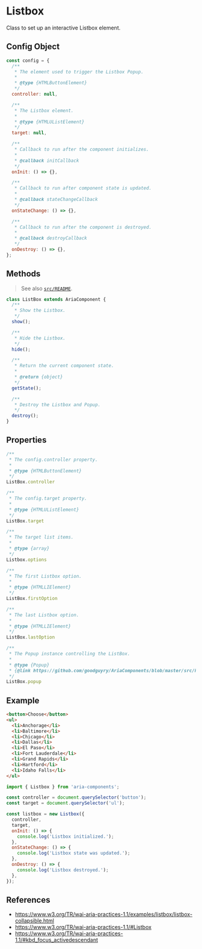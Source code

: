 Listbox
=======

Class to set up an interactive Listbox element.

## Config Object

```javascript
const config = {
  /**
   * The element used to trigger the Listbox Popup.
   *
   * @type {HTMLButtonElement}
   */
  controller: null,

  /**
   * The Listbox element.
   *
   * @type {HTMLUListElement}
   */
  target: null,

  /**
   * Callback to run after the component initializes.
   *
   * @callback initCallback
   */
  onInit: () => {},

  /**
   * Callback to run after component state is updated.
   *
   * @callback stateChangeCallback
   */
  onStateChange: () => {},

  /**
   * Callback to run after the component is destroyed.
   *
   * @callback destroyCallback
   */
  onDestroy: () => {},
};
```

## Methods

> See also [`src/README`](../).

```javascript
class ListBox extends AriaComponent {
  /**
   * Show the Listbox.
   */
  show();

  /**
   * Hide the Listbox.
   */
  hide();

  /**
   * Return the current component state.
   *
   * @return {object}
   */
  getState();

  /**
   * Destroy the Listbox and Popup.
   */
  destroy();
}
```

## Properties

```javascript
/**
 * The config.controller property.
 *
 * @type {HTMLButtonElement}
 */
ListBox.controller
```

```javascript
/**
 * The config.target property.
 *
 * @type {HTMLUListElement}
 */
ListBox.target
```

```javascript
/**
 * The target list items.
 *
 * @type {array}
 */
Listbox.options
```

```javascript
/**
 * The first Listbox option.
 *
 * @type {HTMLLIElement}
 */
ListBox.firstOption
```

```javascript
/**
 * The last Listbox option.
 *
 * @type {HTMLLIElement}
 */
ListBox.lastOption
```

```javascript
/**
 * The Popup instance controlling the ListBox.
 * 
 * @type {Popup}
 * {@link https://github.com/goodguyry/AriaComponents/blob/master/src/Popup}
 */
ListBox.popup
```

## Example

```html
<button>Choose</button>
<ul>
  <li>Anchorage</li>
  <li>Baltimore</li>
  <li>Chicago</li>
  <li>Dallas</li>
  <li>El Paso</li>
  <li>Fort Lauderdale</li>
  <li>Grand Rapids</li>
  <li>Hartford</li>
  <li>Idaho Falls</li>
</ul>
```

```javascript
import { Listbox } from 'aria-components';

const controller = document.querySelector('button');
const target = document.querySelector('ul');

const listbox = new Listbox({
  controller,
  target,
  onInit: () => {
    console.log('Listbox initialized.');
  },
  onStateChange: () => {
    console.log('Listbox state was updated.');
  },
  onDestroy: () => {
    console.log('Listbox destroyed.');
  },
});
```

## References

- https://www.w3.org/TR/wai-aria-practices-1.1/examples/listbox/listbox-collapsible.html
- https://www.w3.org/TR/wai-aria-practices-1.1/#Listbox
- https://www.w3.org/TR/wai-aria-practices-1.1/#kbd_focus_activedescendant
